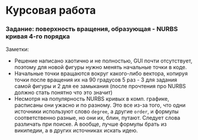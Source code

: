 # Курсовая работа
### Задание: поверхность вращения, образующая - NURBS кривая 4-го порядка

Заметки:
* Решение написано хаотично и не полностью, GUI почти отсутствует, поэтому
  для новой фигуры нужно менять начальные точки в коде.
* Начальные точки вращаются вокруг какого-либо вектора, копируя точки после
  вращения их на 90 градусов 5 раз - 3 для задания самой фигуры и 2 для
  ее замыкания (после прочтения про NURBS должно стать понятно что это значит)
* Несмотря на популярность NURBS кривых в комп. графике, расписаны они ужасно
  и по разному. Это все из-за того, что одни источники используют слово
  `degree`, а другие `order`, и формулы соответственно разные, но они их, блин,
  путают. Следует слова различать при поиске. А вообще, лучше формулы брать
  из википедии, а в других источниках искать идею.
